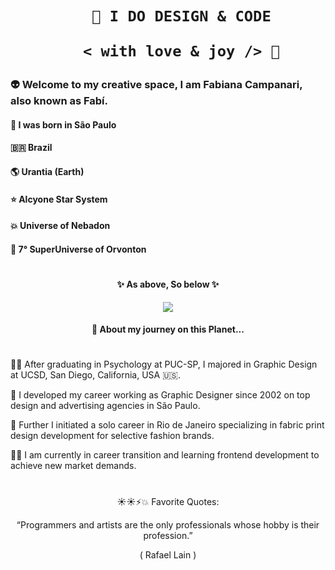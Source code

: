  <h1 align="center">  
    
        🎨 I DO DESIGN & CODE 

         < with love & joy /> 🤎  
</h1>

###  👽 Welcome to my creative space, I am Fabiana Campanari, also known as Fabí.
####  🏡 I was born in São Paulo </p>
####  🇧🇷 Brazil </p>
####  🌎 Urantia (Earth) </p>
####  ⭐️ Alcyone Star System </p>
####  💥 Universe of Nebadon </p>
####  🔆 7° SuperUniverse of Orvonton </p>
 

#

#### <p align="center">  ✨ As above, So below ✨ </p>

<p align="center">
  <img src="https://user-images.githubusercontent.com/113218619/207962226-673d57ec-c076-47c4-8f8a-c1e57e834f6f.gif" />
</p>
                
#### <p align="center"> 🚀 About my journey on this Planet... </p>

#

👩‍🎓  After graduating in Psychology at PUC-SP, I majored in Graphic Design at UCSD, San Diego, California, USA 🇺🇸.

🎨  I developed my career working as Graphic Designer since 2002 on top design and advertising agencies in São Paulo.

👗  Further I initiated a solo career in Rio de Janeiro specializing in fabric print design development for selective fashion brands.

👩‍💻  I am currently in career transition and learning frontend development to achieve new market demands.

#

<p align="center"> ☀️☀️⚡️💥 Favorite Quotes:  </p>
<p align="center"> “Programmers and artists are the only professionals whose hobby is their profession.” </p>
<p align="center">( Rafael Lain ) </p>




 
 
